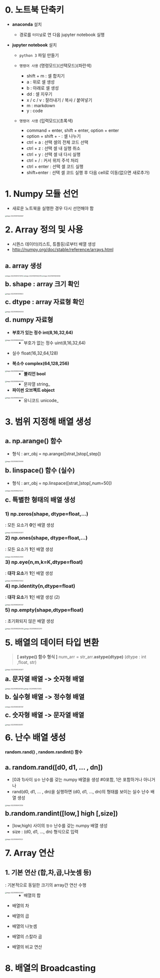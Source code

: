 # 0. 노트북 단축키

- **anaconda** 설치

  - 경로를 `터미널`로 연 다음 jupyter notebook 실행

  

- **jupyter notebook** 설치
    - `python 3` 파일 만들기

    - `명령어 사용` (명령모드)(선택모드)(파란색)
        - shift + m : 셀 합치기
        - a : 위로 셀 생성
        - b : 아래로 셀 생성
        - dd : 셀 지우기
        - x / c / v : 잘라내기 / 복사 / 붙여넣기
        - m : markdown
        - y : code

    - `명령어 사용` (입력모드)(초록색)
        - command + enter, shift + enter, option + enter
        - option + shift + - : 셀 나누기
        - ctrl + a : 선택 셀의 전체 코드 선택 
        - ctrl + z : 선택 셀 내 실행 취소 
        - ctrl + y : 선택 셀 내 다시 실행  
        - ctrl + / : 커서 위치 주석 처리 
        - ctrl + enter : 선택 셀 코드 실행
        - shift+enter : 선택 셀 코드 실행 후 다음 cell로 이동(없으면 새로추가)

# 1. Numpy 모듈 선언

- 새로운 노트북을 실행한 경우 다시 선언해야 함

<img src="1_.assets/image-20220108145626667.png" alt="image-20220108145626667" style="zoom:30%;" align='left' />



# 2. Array 정의 및 사용

- 시퀀스 데이터(리스트, 튜플등)로부터 배열 생성
- http://numpy.org/doc/stable/reference/arrays.html



## a. array 생성

<img src="1_.assets/image-20220108145739142.png" alt="image-20220108145739142" style="zoom:30%;" align='left'  />

<img src="1_.assets/image-20220108145822415.png" alt="image-20220108145822415" style="zoom:30%;" align ='left'/>

<img src="1_.assets/image-20220108145846482.png" alt="image-20220108145846482" style="zoom:30%;" align='left' />



## b. shape : array 크기 확인 

<img src="1_.assets/image-20220108150109923.png" alt="image-20220108150109923" style="zoom:30%;" align = 'left'/>

## c. dtype : array 자료형 확인

<img src="1_.assets/image-20220108160042503.png" alt="image-20220108160042503" style="zoom:30%;" align='left' />





## d. numpy 자료형

- **부호가 있는 정수 int(8,16,32,64)**

<img src="1_.assets/image-20220108160255606.png" alt="image-20220108160255606" style="zoom:30%;" align='left' />

- 부호가 없는 정수 uint(8,16,32,64)
- 실수 float(16,32,64,128) 

- **복소수 complex(64,128,256)**

<img src="1_.assets/image-20220108160325006.png" alt="image-20220108160325006" style="zoom:30%;" align='left' />

- **불리언 bool**

<img src="1_.assets/image-20220108160452258.png" alt="image-20220108160452258" style="zoom:30%;" align='left'/>

- 문자열 string_
- **파이썬 오브젝트  object**

<img src="1_.assets/image-20220108160542972.png" alt="image-20220108160542972" style="zoom:30%;" align ='left'/>

- 유니코드 unicode_



 # 3.  범위 지정해 배열 생성

## a. np.arange() 함수

- 형식 : arr_obj = np.arange([strat,]stop[,step])

<img src="1_.assets/image-20220108162104580.png" alt="image-20220108162104580" style="zoom:30%;" align = 'left' />

## b. linspace() 함수 (실수)
- 형식 : arr_obj = np.linspace([strat,]stop[,num=50])

<img src="1_.assets/image-20220108162215275.png" alt="image-20220108162215275" style="zoom:30%;" align='left'/>


## c. 특별한 형태의 배열 생성

### 1) np.zeros(shape, dtype=float,...)

: 모든 요소가 **0**인 배열 생성

<img src="1_.assets/image-20220108162403977.png" alt="image-20220108162403977" style="zoom:30%;" align='left' />



### 2) np.ones(shape, dtype=float,...)

: 모든 요소가 **1**인 배열 생성

<img src="1_.assets/image-20220108162521000.png" alt="image-20220108162521000" style="zoom:30%;" align='left'/>



### 3) np.eye(n,m,k=K,dtype=float)

: **대각 요소**가 **1**인 배열 생성

<img src="1_.assets/image-20220108162755552.png" alt="image-20220108162755552" style="zoom:30%;" align='left' />



### 4) np.identity(n,dtype=float)

: **대각 요소**가 **1**인 배열 생성 (2)

<img src="1_.assets/image-20220108162907267.png" alt="image-20220108162907267" style="zoom:30%;" align='left'/>



### 5) np.empty(shape,dtype=float)

: 초기화되지 않은 배열 생성

<img src="1_.assets/image-20220108162954036.png" alt="image-20220108162954036" style="zoom:30%;" align='left'/>

<img src="1_.assets/image-20220108163032781.png" alt="image-20220108163032781" style="zoom:30%;" align='left'/>


# 5. 배열의 데이터 타입 변환 
>  **[ astype() 함수 형식 ]**
> num_arr = str_arr.**astype(dtype)** (dtype : int ,float, str)

<img src="1_.assets/image-20220108163403877.png" alt="image-20220108163403877" style="zoom:30%;" align='left' />

## a. 문자열 배열 -> 숫자형 배열

<img src="1_.assets/image-20220108163651929.png" alt="image-20220108163651929" style="zoom:30%;" align='left'/>

<img src="1_.assets/image-20220108163733612.png" alt="image-20220108163733612" style="zoom:30%;" align='left'/>

## b. 실수형 배열 -> 정수형 배열

<img src="1_.assets/image-20220108163907387.png" alt="image-20220108163907387" style="zoom:30%;" align='left'/>



## c. 숫자형 배열 -> 문자열 배열

<img src="1_.assets/image-20220108163929117.png" alt="image-20220108163929117" style="zoom:30%;" align='left'/>



# 6. 난수 배열 생성

**random.rand() , random.randint() 함수**

## a. random.rand([d0, d1, ... , dn])
- [0과 1)사이 `실수` 난수를 갖는 numpy 배열을 생성 #0포함, 1은 포함하거나 아니거나
- rand(d0, d1, ... , dn)을 실행하면 (d0, d1, ..., dn)의 형태를 보이는 실수 난수 배열 생성

<img src="1_.assets/image-20220108164135109.png" alt="image-20220108164135109" style="zoom:30%;" align='left' />


## b.random.randint([low,] high [,size])
- [low,high) 사이의 `정수` 난수를 갖는 numpy 배열 생성
- size : (d0, d1, ..., dn) 형식으로 입력

<img src="1_.assets/image-20220108164151525.png" alt="image-20220108164151525" style="zoom:30%;" align='left'/>




# 7. Array 연산

## 1. 기본 연산 (합,차,곱,나눗셈 등)

: 기본적으로 동일한 크기의 array간 연산 수행

<img src="1_.assets/image-20220108164323637.png" alt="image-20220108164323637" style="zoom:30%;" align='left' />

- 배열의 합



- 배열의 차



- 배열의 곱



- 배열의 나눗셈



- 배열의 스칼라 곱



- 배열의 비교 연산









# 8. 배열의 Broadcasting